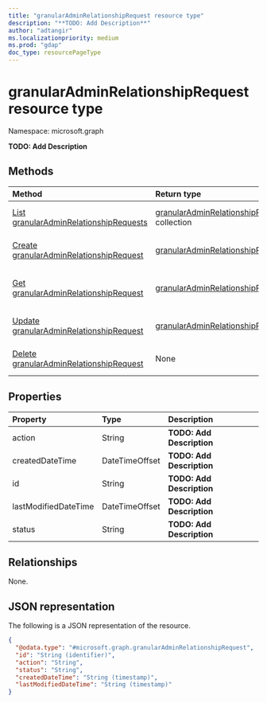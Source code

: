 ```yaml
---
title: "granularAdminRelationshipRequest resource type"
description: "**TODO: Add Description**"
author: "adtangir"
ms.localizationpriority: medium
ms.prod: "gdap"
doc_type: resourcePageType
---
```


# granularAdminRelationshipRequest resource type

Namespace: microsoft.graph



**TODO: Add Description**

## Methods
|Method|Return type|Description|
|:---|:---|:---|
|[List granularAdminRelationshipRequests](../api/granularadminrelationshiprequest-list.md)|[granularAdminRelationshipRequest](../resources/granularadminrelationshiprequest.md) collection|Get a list of the [granularAdminRelationshipRequest](../resources/granularadminrelationshiprequest.md) objects and their properties.|
|[Create granularAdminRelationshipRequest](../api/granularadminrelationship-post-requests.md)|[granularAdminRelationshipRequest](../resources/granularadminrelationshiprequest.md)|Create a new [granularAdminRelationshipRequest](../resources/granularadminrelationshiprequest.md) object.|
|[Get granularAdminRelationshipRequest](../api/granularadminrelationshiprequest-get.md)|[granularAdminRelationshipRequest](../resources/granularadminrelationshiprequest.md)|Read the properties and relationships of a [granularAdminRelationshipRequest](../resources/granularadminrelationshiprequest.md) object.|
|[Update granularAdminRelationshipRequest](../api/granularadminrelationshiprequest-update.md)|[granularAdminRelationshipRequest](../resources/granularadminrelationshiprequest.md)|Update the properties of a [granularAdminRelationshipRequest](../resources/granularadminrelationshiprequest.md) object.|
|[Delete granularAdminRelationshipRequest](../api/granularadminrelationshiprequest-delete.md)|None|Deletes a [granularAdminRelationshipRequest](../resources/granularadminrelationshiprequest.md) object.|

## Properties
|Property|Type|Description|
|:---|:---|:---|
|action|String|**TODO: Add Description**|
|createdDateTime|DateTimeOffset|**TODO: Add Description**|
|id|String|**TODO: Add Description**|
|lastModifiedDateTime|DateTimeOffset|**TODO: Add Description**|
|status|String|**TODO: Add Description**|

## Relationships
None.

## JSON representation
The following is a JSON representation of the resource.
<!-- {
  "blockType": "resource",
  "keyProperty": "id",
  "@odata.type": "microsoft.graph.granularAdminRelationshipRequest",
  "openType": false
}
-->
``` json
{
  "@odata.type": "#microsoft.graph.granularAdminRelationshipRequest",
  "id": "String (identifier)",
  "action": "String",
  "status": "String",
  "createdDateTime": "String (timestamp)",
  "lastModifiedDateTime": "String (timestamp)"
}
```

